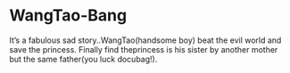 WangTao-Bang
============

It’s a fabulous sad story..WangTao(handsome boy)  beat the evil world and save the princess. Finally find theprincess is his sister by another mother but the same father(you luck docubag!).
